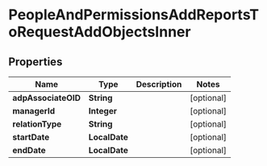 

# PeopleAndPermissionsAddReportsToRequestAddObjectsInner


## Properties

| Name | Type | Description | Notes |
|------------ | ------------- | ------------- | -------------|
|**adpAssociateOID** | **String** |  |  [optional] |
|**managerId** | **Integer** |  |  [optional] |
|**relationType** | **String** |  |  [optional] |
|**startDate** | **LocalDate** |  |  [optional] |
|**endDate** | **LocalDate** |  |  [optional] |




